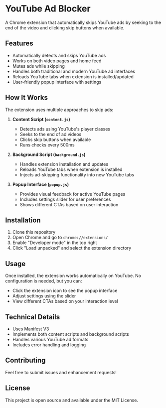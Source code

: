 # YouTube Ad Blocker

A Chrome extension that automatically skips YouTube ads by seeking to the end of the video and clicking skip buttons when available.

## Features

- Automatically detects and skips YouTube ads
- Works on both video pages and home feed
- Mutes ads while skipping
- Handles both traditional and modern YouTube ad interfaces
- Reloads YouTube tabs when extension is installed/updated
- User-friendly popup interface with settings

## How It Works

The extension uses multiple approaches to skip ads:

1. **Content Script (`content.js`)**
   - Detects ads using YouTube's player classes
   - Seeks to the end of ad videos
   - Clicks skip buttons when available
   - Runs checks every 500ms

2. **Background Script (`background.js`)**
   - Handles extension installation and updates
   - Reloads YouTube tabs when extension is installed
   - Injects ad-skipping functionality into new YouTube tabs

3. **Popup Interface (`popup.js`)**
   - Provides visual feedback for active YouTube pages
   - Includes settings slider for user preferences
   - Shows different CTAs based on user interaction

## Installation

1. Clone this repository
2. Open Chrome and go to `chrome://extensions/`
3. Enable "Developer mode" in the top right
4. Click "Load unpacked" and select the extension directory

## Usage

Once installed, the extension works automatically on YouTube. No configuration is needed, but you can:

- Click the extension icon to see the popup interface
- Adjust settings using the slider
- View different CTAs based on your interaction level

## Technical Details

- Uses Manifest V3
- Implements both content scripts and background scripts
- Handles various YouTube ad formats
- Includes error handling and logging

## Contributing

Feel free to submit issues and enhancement requests!

## License

This project is open source and available under the MIT License.
